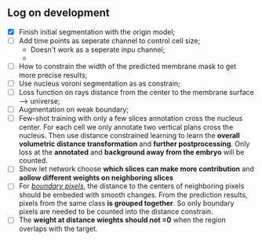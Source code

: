 ## Log on development
* [X] Finish initial segmentation with the origin model;
* [ ] Add time points as seperate channel to control cell size;
    * Doesn't work as a seperate inpu channel;
    * 
* [ ] How to constrain the width of the predicted membrane mask to get more precise results; 
* [ ] Use nucleus voroni segmentation as as constrain;
* [ ] Loss function on rays distance from the center to the membrane surface --> universe;
* [ ] Augmentation on weak boundary;
* [ ] Few-shot training with only a few slices annotation cross the nucleus center. For each
cell we only annotate two vertical plans cross the nucleus. Then use distance constrained 
learning to learn the **overall volumetric distance transformation** and **further 
postprocessing**. Only loss at the **annotated** and **background away from the embryo** will
be counted. 
* [ ] Show let network choose **which slices can make more contribution** and **aollow different
weights on neighboring slices** 
* [ ] For <u>*boundary pixels*</u>, the distance to the centers of neighboring pixels should be
embeded with smooth changes. From the prediction results, pixels from the same class **is grouped
together**. So only boundary pixels are needed to be counted into the distance constrain.
* [ ] The **weight at distance wieghts should not =0** when the region overlaps with the target. 
